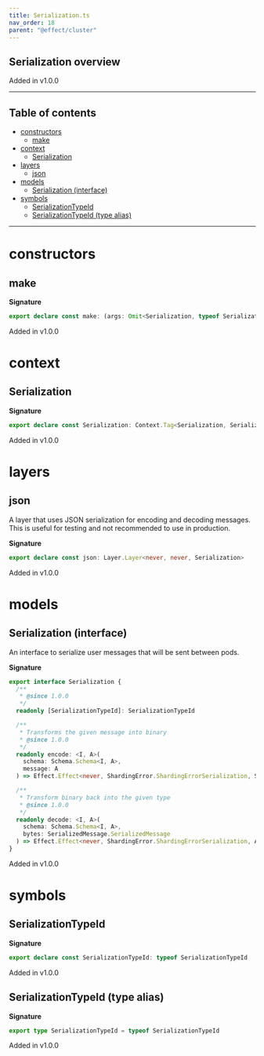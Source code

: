 ```yaml
---
title: Serialization.ts
nav_order: 18
parent: "@effect/cluster"
---
```


## Serialization overview

Added in v1.0.0

---

<h2 class="text-delta">Table of contents</h2>

- [constructors](#constructors)
  - [make](#make)
- [context](#context)
  - [Serialization](#serialization)
- [layers](#layers)
  - [json](#json)
- [models](#models)
  - [Serialization (interface)](#serialization-interface)
- [symbols](#symbols)
  - [SerializationTypeId](#serializationtypeid)
  - [SerializationTypeId (type alias)](#serializationtypeid-type-alias)

---

# constructors

## make

**Signature**

```ts
export declare const make: (args: Omit<Serialization, typeof SerializationTypeId>) => Serialization
```

Added in v1.0.0

# context

## Serialization

**Signature**

```ts
export declare const Serialization: Context.Tag<Serialization, Serialization>
```

Added in v1.0.0

# layers

## json

A layer that uses JSON serialization for encoding and decoding messages.
This is useful for testing and not recommended to use in production.

**Signature**

```ts
export declare const json: Layer.Layer<never, never, Serialization>
```

Added in v1.0.0

# models

## Serialization (interface)

An interface to serialize user messages that will be sent between pods.

**Signature**

```ts
export interface Serialization {
  /**
   * @since 1.0.0
   */
  readonly [SerializationTypeId]: SerializationTypeId

  /**
   * Transforms the given message into binary
   * @since 1.0.0
   */
  readonly encode: <I, A>(
    schema: Schema.Schema<I, A>,
    message: A
  ) => Effect.Effect<never, ShardingError.ShardingErrorSerialization, SerializedMessage.SerializedMessage>

  /**
   * Transform binary back into the given type
   * @since 1.0.0
   */
  readonly decode: <I, A>(
    schema: Schema.Schema<I, A>,
    bytes: SerializedMessage.SerializedMessage
  ) => Effect.Effect<never, ShardingError.ShardingErrorSerialization, A>
}
```

Added in v1.0.0

# symbols

## SerializationTypeId

**Signature**

```ts
export declare const SerializationTypeId: typeof SerializationTypeId
```

Added in v1.0.0

## SerializationTypeId (type alias)

**Signature**

```ts
export type SerializationTypeId = typeof SerializationTypeId
```

Added in v1.0.0
